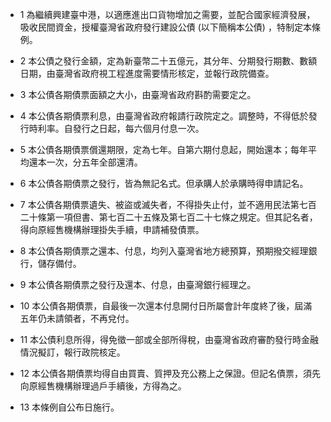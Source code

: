 * 1 為繼續興建臺中港，以適應進出口貨物增加之需要，並配合國家經濟發展，吸收民間資金，授權臺灣省政府發行建設公債 (以下簡稱本公債) ，特制定本條例。

* 2 本公債之發行金額，定為新臺幣二十五億元，其分年、分期發行期數、數額 日期，由臺灣省政府視工程進度需要情形核定，並報行政院備查。

* 3 本公債各期債票面額之大小，由臺灣省政府斟酌需要定之。

* 4 本公債各期債票利息，由臺灣省政府報請行政院定之。調整時，不得低於發行時利率。自發行之日起，每六個月付息一次。

* 5 本公債各期債票償還期限，定為七年。自第六期付息起，開始還本；每年平均還本一次，分五年全部還清。

* 6 本公債各期債票之發行，皆為無記名式。但承購人於承購時得申請記名。

* 7 本公債各期債票遺失、被盜或滅失者，不得掛失止付，並不適用民法第七百二十條第一項但書、第七百二十五條及第七百二十七條之規定。但其記名者，得向原經售機構辦理掛失手續，申請補發債票。

* 8 本公債各期債票之還本、付息，均列入臺灣省地方總預算，預期撥交經理銀行，儲存備付。

* 9 本公債各期債票之發行及還本、付息，由臺灣銀行經理之。

* 10 本公債各期債票，自最後一次還本付息開付日所屬會計年度終了後，屆滿五年仍未請領者，不再兌付。

* 11 本公債利息所得，得免徵一部或全部所得稅，由臺灣省政府審酌發行時金融情況擬訂，報行政院核定。

* 12 本公債各期債票均得自由買賣、質押及充公務上之保證。但記名債票，須先向原經售機構辦理過戶手續後，方得為之。

* 13 本條例自公布日施行。

